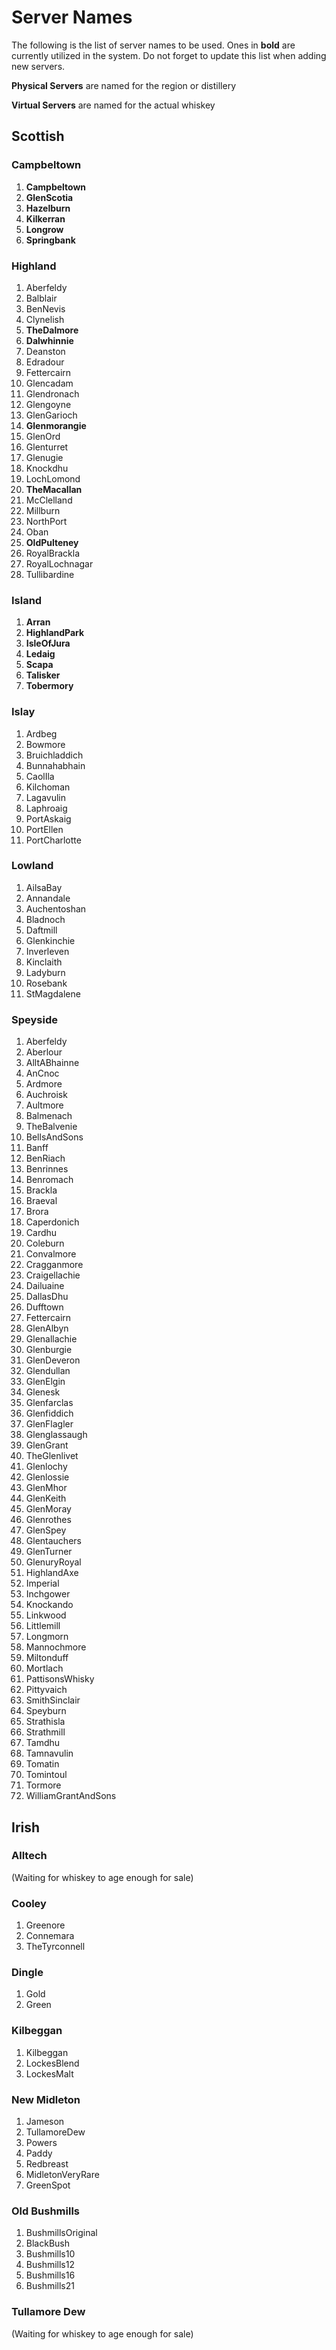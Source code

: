 Server Names
============

The following is the list of server names to be used. Ones in **bold** are
currently utilized in the system. Do not forget to update this list when adding
new servers.

**Physical Servers** are named for the region or distillery

**Virtual Servers** are named for the actual whiskey

## Scottish

### Campbeltown

1. __Campbeltown__
1. __GlenScotia__
1. __Hazelburn__
1. __Kilkerran__
1. __Longrow__
1. __Springbank__

### Highland

1. Aberfeldy
1. Balblair
1. BenNevis
1. Clynelish
1. __TheDalmore__
1. __Dalwhinnie__
1. Deanston
1. Edradour
1. Fettercairn
1. Glencadam
1. Glendronach
1. Glengoyne
1. GlenGarioch
1. __Glenmorangie__
1. GlenOrd
1. Glenturret
1. Glenugie
1. Knockdhu
1. LochLomond
1. __TheMacallan__
1. McClelland
1. Millburn
1. NorthPort
1. Oban
1. __OldPulteney__
1. RoyalBrackla
1. RoyalLochnagar
1. Tullibardine

### Island

1. __Arran__
1. __HighlandPark__
1. __IsleOfJura__
1. __Ledaig__
1. __Scapa__
1. __Talisker__
1. __Tobermory__

### Islay

1. Ardbeg
1. Bowmore
1. Bruichladdich
1. Bunnahabhain
1. CaolIla
1. Kilchoman
1. Lagavulin
1. Laphroaig
1. PortAskaig
1. PortEllen
1. PortCharlotte

### Lowland

1. AilsaBay
1. Annandale
1. Auchentoshan
1. Bladnoch
1. Daftmill
1. Glenkinchie
1. Inverleven
1. Kinclaith
1. Ladyburn
1. Rosebank
1. StMagdalene

### Speyside

1. Aberfeldy
1. Aberlour
1. AlltABhainne
1. AnCnoc
1. Ardmore
1. Auchroisk
1. Aultmore
1. Balmenach
1. TheBalvenie
1. BellsAndSons
1. Banff
1. BenRiach
1. Benrinnes
1. Benromach
1. Brackla
1. Braeval
1. Brora
1. Caperdonich
1. Cardhu
1. Coleburn
1. Convalmore
1. Cragganmore
1. Craigellachie
1. Dailuaine
1. DallasDhu
1. Dufftown
1. Fettercairn
1. GlenAlbyn
1. Glenallachie
1. Glenburgie
1. GlenDeveron
1. Glendullan
1. GlenElgin
1. Glenesk
1. Glenfarclas
1. Glenfiddich
1. GlenFlagler
1. Glenglassaugh
1. GlenGrant
1. TheGlenlivet
1. Glenlochy
1. Glenlossie
1. GlenMhor
1. GlenKeith
1. GlenMoray
1. Glenrothes
1. GlenSpey
1. Glentauchers
1. GlenTurner
1. GlenuryRoyal
1. HighlandAxe
1. Imperial
1. Inchgower
1. Knockando
1. Linkwood
1. Littlemill
1. Longmorn
1. Mannochmore
1. Miltonduff
1. Mortlach
1. PattisonsWhisky
1. Pittyvaich
1. SmithSinclair
1. Speyburn
1. Strathisla
1. Strathmill
1. Tamdhu
1. Tamnavulin
1. Tomatin
1. Tomintoul
1. Tormore
1. WilliamGrantAndSons

## Irish

### Alltech

(Waiting for whiskey to age enough for sale)

### Cooley

1. Greenore
1. Connemara
1. TheTyrconnell

### Dingle

1. Gold
1. Green

### Kilbeggan

1. Kilbeggan
1. LockesBlend
1. LockesMalt

### New Midleton

1. Jameson
1. TullamoreDew
1. Powers
1. Paddy
1. Redbreast
1. MidletonVeryRare
1. GreenSpot

### Old Bushmills

1. BushmillsOriginal
1. BlackBush
1. Bushmills10
1. Bushmills12
1. Bushmills16
1. Bushmills21

### Tullamore Dew

(Waiting for whiskey to age enough for sale)


